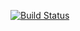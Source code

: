 [![Build Status](https://travis-ci.org/ekcode/python-travis.svg?branch=master)](https://travis-ci.org/ekcode/python-travis)
